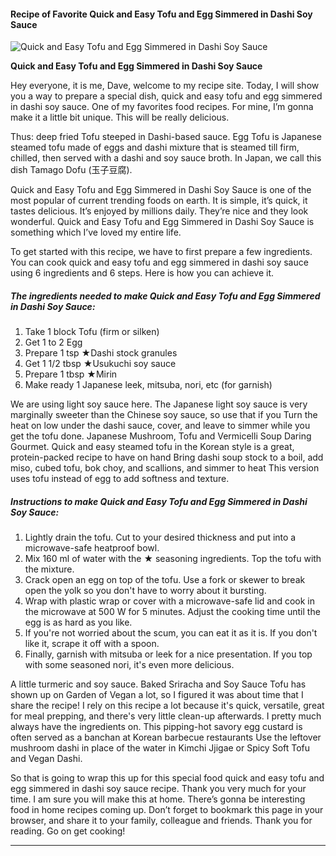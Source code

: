             

#### Recipe of Favorite Quick and Easy Tofu and Egg Simmered in Dashi Soy Sauce

![Quick and Easy Tofu and Egg Simmered in Dashi Soy Sauce](https://img-global.cpcdn.com/recipes/6656472525045760/751x532cq70/quick-and-easy-tofu-and-egg-simmered-in-dashi-soy-sauce-recipe-main-photo.jpg)

**Quick and Easy Tofu and Egg Simmered in Dashi Soy Sauce**

Hey everyone, it is me, Dave, welcome to my recipe site. Today, I will show you a way to prepare a special dish, quick and easy tofu and egg simmered in dashi soy sauce. One of my favorites food recipes. For mine, I’m gonna make it a little bit unique. This will be really delicious.

Thus: deep fried Tofu steeped in Dashi-based sauce. Egg Tofu is Japanese steamed tofu made of eggs and dashi mixture that is steamed till firm, chilled, then served with a dashi and soy sauce broth. In Japan, we call this dish Tamago Dofu (玉子豆腐).

Quick and Easy Tofu and Egg Simmered in Dashi Soy Sauce is one of the most popular of current trending foods on earth. It is simple, it’s quick, it tastes delicious. It’s enjoyed by millions daily. They’re nice and they look wonderful. Quick and Easy Tofu and Egg Simmered in Dashi Soy Sauce is something which I’ve loved my entire life.

To get started with this recipe, we have to first prepare a few ingredients. You can cook quick and easy tofu and egg simmered in dashi soy sauce using 6 ingredients and 6 steps. Here is how you can achieve it.

##### The ingredients needed to make Quick and Easy Tofu and Egg Simmered in Dashi Soy Sauce:

1.  Take 1 block Tofu (firm or silken)
2.  Get 1 to 2 Egg
3.  Prepare 1 tsp ★Dashi stock granules
4.  Get 1 1/2 tbsp ★Usukuchi soy sauce
5.  Prepare 1 tbsp ★Mirin
6.  Make ready 1 Japanese leek, mitsuba, nori, etc (for garnish)

We are using light soy sauce here. The Japanese light soy sauce is very marginally sweeter than the Chinese soy sauce, so use that if you Turn the heat on low under the dashi sauce, cover, and leave to simmer while you get the tofu done. Japanese Mushroom, Tofu and Vermicelli Soup Daring Gourmet. Quick and easy steamed tofu in the Korean style is a great, protein-packed recipe to have on hand Bring dashi soup stock to a boil, add miso, cubed tofu, bok choy, and scallions, and simmer to heat This version uses tofu instead of egg to add softness and texture.

##### Instructions to make Quick and Easy Tofu and Egg Simmered in Dashi Soy Sauce:

1.  Lightly drain the tofu. Cut to your desired thickness and put into a microwave-safe heatproof bowl.
2.  Mix 160 ml of water with the ★ seasoning ingredients. Top the tofu with the mixture.
3.  Crack open an egg on top of the tofu. Use a fork or skewer to break open the yolk so you don't have to worry about it bursting.
4.  Wrap with plastic wrap or cover with a microwave-safe lid and cook in the microwave at 500 W for 5 minutes. Adjust the cooking time until the egg is as hard as you like.
5.  If you're not worried about the scum, you can eat it as it is. If you don't like it, scrape it off with a spoon.
6.  Finally, garnish with mitsuba or leek for a nice presentation. If you top with some seasoned nori, it's even more delicious.

A little turmeric and soy sauce. Baked Sriracha and Soy Sauce Tofu has shown up on Garden of Vegan a lot, so I figured it was about time that I share the recipe! I rely on this recipe a lot because it's quick, versatile, great for meal prepping, and there's very little clean-up afterwards. I pretty much always have the ingredients on. This pipping-hot savory egg custard is often served as a banchan at Korean barbecue restaurants Use the leftover mushroom dashi in place of the water in Kimchi Jjigae or Spicy Soft Tofu and Vegan Dashi.

So that is going to wrap this up for this special food quick and easy tofu and egg simmered in dashi soy sauce recipe. Thank you very much for your time. I am sure you will make this at home. There’s gonna be interesting food in home recipes coming up. Don’t forget to bookmark this page in your browser, and share it to your family, colleague and friends. Thank you for reading. Go on get cooking!

* * *
